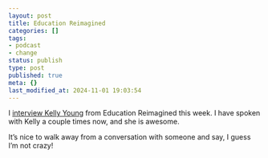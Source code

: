 ```yaml
---
layout: post
title: Education Reimagined
categories: []
tags:
- podcast
- change
status: publish
type: post
published: true
meta: {}
last_modified_at: 2024-11-01 19:03:54
---
```


I 
[interview Kelly Young](http://transformativeprincipal.org/episode262) from Education Reimagined this week. I have spoken with Kelly a couple times now, and she is awesome.

It’s nice to walk away from a conversation with someone and say, I guess I’m not crazy!

